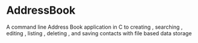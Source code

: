# AddressBook
A command line Address Book application in C to creating , searching , editing , listing , deleting , and saving contacts with file based data storage
